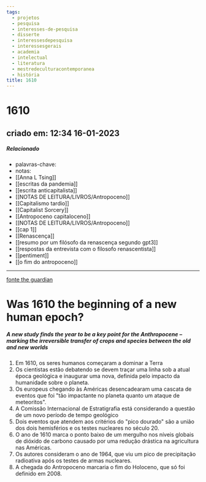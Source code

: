 ```yaml
---
tags:
  - projetos
  - pesquisa
  - interesses-de-pesquisa
  - disserte
  - interessesdepesquisa
  - interessesgerais
  - academia
  - intelectual
  - literatura
  - mestredeculturacontemporanea
  - história
title: 1610
---
```

# 1610
## criado em: 12:34 16-01-2023

##### Relacionado
- palavras-chave: 
- notas:
- [[Anna L Tsing]]
- [[escritas da pandemia]]
- [[escrita anticapitalista]]
- [[NOTAS DE LEITURA/LIVROS/Antropoceno]]
- [[Capitalismo tardio]]
- [[Capitalist Sorcery]]
- [[Antropoceno capitaloceno]]
- [[NOTAS DE LEITURA/LIVROS/Antropoceno]]
- [[cap 1]]
- [[Renascença]]
- [[resumo por um filósofo da renascença segundo gpt3]]
- [[respostas da entrevista com o filosofo renascentista]]
- [[pentiment]]
- [[o fim do antropoceno]]
---
[fonte the guardian](https://www.theguardian.com/science/2015/mar/11/was-1610-the-beginning-of-a-new-human-epoch-anthropocene)

# Was 1610 the beginning of a new human epoch?

##### A new study finds the year to be a key point for the Anthropocene – marking the irreversible transfer of crops and species between the old and new worlds

1. Em 1610, os seres humanos começaram a dominar a Terra
2. Os cientistas estão debatendo se devem traçar uma linha sob a atual época geológica e inaugurar uma nova, definida pelo impacto da humanidade sobre o planeta.
3. Os europeus chegando às Américas desencadearam uma cascata de eventos que foi "tão impactante no planeta quanto um ataque de meteoritos".
4. A Comissão Internacional de Estratigrafia está considerando a questão de um novo período de tempo geológico
5. Dois eventos que atendem aos critérios do "pico dourado" são a união dos dois hemisférios e os testes nucleares no século 20.
6. O ano de 1610 marca o ponto baixo de um mergulho nos níveis globais de dióxido de carbono causado por uma redução drástica na agricultura nas Américas.
7. Os autores consideram o ano de 1964, que viu um pico de precipitação radioativa após os testes de armas nucleares.
8. A chegada do Antropoceno marcaria o fim do Holoceno, que só foi definido em 2008.